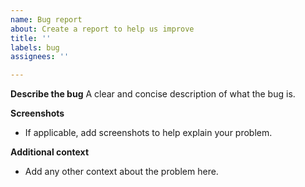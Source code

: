 ```yaml
---
name: Bug report
about: Create a report to help us improve
title: ''
labels: bug
assignees: ''

---
```


**Describe the bug**
A clear and concise description of what the bug is.

**Screenshots**
- If applicable, add screenshots to help explain your problem.

**Additional context**
- Add any other context about the problem here.
